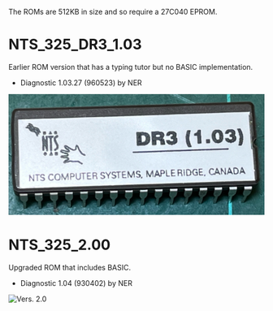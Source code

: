 The ROMs are 512KB in size and so require a 27C040 EPROM.<br>

# NTS_325_DR3_1.03
Earlier ROM version that has a typing tutor but no BASIC implementation.<br>
- Diagnostic 1.03.27  (960523)  by NER

![Vers. 1.03](NTS_325_DR3_1.03_picture.jpg)

# NTS_325_2.00
Upgraded ROM that includes BASIC.<br>
- Diagnostic 1.04 (930402)  by NER

![Vers. 2.0](NTS_325_2.0_picture.jpg)
